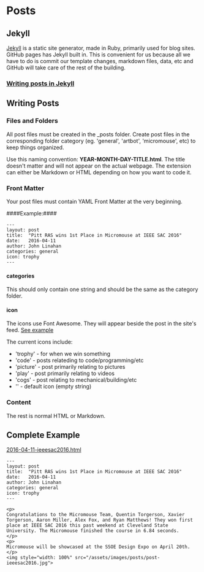 # Posts
## Jekyll
[Jekyll](https://jekyllrb.com) is a static site generator, made in Ruby, primarily used for blog sites. GitHub pages has Jekyll built in. This is convenient for us because all we have to do is commit our template changes, markdown files, data, etc and GitHub will take care of the rest of the building.

### [Writing posts in Jekyll](https://jekyllrb.com/docs/posts/)

## Writing Posts
### Files and Folders
All post files must be created in the _posts folder. Create post files in the corresponding folder category (eg. 'general', 'artbot', 'micromouse', etc) to keep things organized.

Use this naming convention: **YEAR-MONTH-DAY-TITLE.html**. The title doesn't matter and will not appear on the actual webpage. The extension can either be Markdown or HTML depending on how you want to code it.

### Front Matter
Your post files must contain YAML Front Matter at the very beginning.

####Example:####
```
---
layout: post
title:  "Pitt RAS wins 1st Place in Micromouse at IEEE SAC 2016"
date:   2016-04-11
author: John Linahan
categories: general
icon: trophy
---
```
#### categories
This should only contain one string and should be the same as the category folder.
#### icon
The icons use Font Awesome. They will appear beside the post in the site's feed. [See example](http://pittras.org/)

The current icons include:
- 'trophy' - for when we win something
- 'code' - posts relateding to code/programming/etc
- 'picture' - post primarily relating to pictures
- 'play' - post primarily relating to videos
- 'cogs' - post relating to mechanical/building/etc
- '' - default icon (empty string)

### Content
The rest is normal HTML or Markdown.

## Complete Example
[2016-04-11-ieeesac2016.html](https://github.com/Pitt-RAS/Pitt-RAS.github.io/blob/master/_posts/general/2016-04-11-ieeesac2016.html)
```
---
layout: post
title:  "Pitt RAS wins 1st Place in Micromouse at IEEE SAC 2016"
date:   2016-04-11
author: John Linahan
categories: general
icon: trophy
---

<p>
Congratulations to the Micromouse Team, Quentin Torgerson, Xavier Torgerson, Aaron Miller, Alex Fox, and Ryan Matthews! They won first place at IEEE SAC 2016 this past weekend at Cleveland State University. The Micromouse finished the course in 6.84 seconds.
</p>
<p>
Micromouse will be showcased at the SSOE Design Expo on April 20th.
</p>
<img style="width: 100%" src="/assets/images/posts/post-ieeesac2016.jpg">
```
